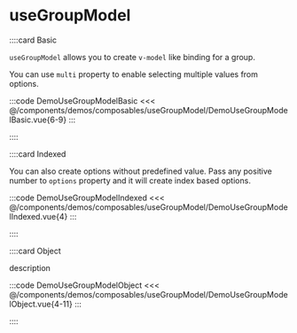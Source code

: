 # useGroupModel

<!-- 👉 Basic -->
::::card Basic

`useGroupModel` allows you to create `v-model` like binding for a group.

You can use `multi` property to enable selecting multiple values from options.

:::code DemoUseGroupModelBasic
<<< @/components/demos/composables/useGroupModel/DemoUseGroupModelBasic.vue{6-9}
:::

::::

<!-- 👉 Indexed -->
::::card Indexed

You can also create options without predefined value. Pass any positive number to `options` property and it will create index based options.

:::code DemoUseGroupModelIndexed
<<< @/components/demos/composables/useGroupModel/DemoUseGroupModelIndexed.vue{4}
:::

::::

<!-- 👉 Object -->
::::card Object

description

:::code DemoUseGroupModelObject
<<< @/components/demos/composables/useGroupModel/DemoUseGroupModelObject.vue{4-11}
:::

::::

